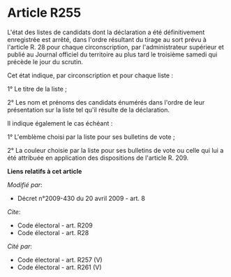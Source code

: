 # Article R255

L'état des listes de candidats dont la déclaration a été définitivement enregistrée est arrêté, dans l'ordre résultant du
tirage au sort prévu à l'article R. 28 pour chaque circonscription, par l'administrateur supérieur et publié au Journal
officiel du territoire au plus tard le troisième samedi qui précède le jour du scrutin. 

Cet état indique, par circonscription et pour chaque liste : 

1° Le titre de la liste ; 

2° Les nom et prénoms des candidats énumérés dans l'ordre de leur présentation sur la liste tel qu'il résulte de la
déclaration. 

Il indique également le cas échéant : 

1° L'emblème choisi par la liste pour ses bulletins de vote ; 

2° La couleur choisie par la liste pour ses bulletins de vote ou celle qui lui a été attribuée en application des
dispositions de l'article R. 209.

**Liens relatifs à cet article**

_Modifié par_:

  - Décret n°2009-430 du 20 avril 2009 - art. 8

_Cite_:

  - Code électoral - art. R209
  - Code électoral - art. R28

_Cité par_:

  - Code électoral - art. R257 (V)
  - Code électoral - art. R261 (V)
